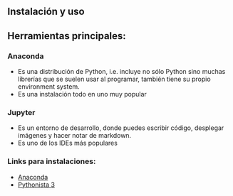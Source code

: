 Instalación y uso 
----

## Herramientas principales:


### Anaconda

* Es una distribución de Python, i.e. incluye no sólo Python sino muchas librerías que se suelen usar al programar, también tiene su propio environment system.
* Es una instalación todo en uno muy popular


### Jupyter

* Es un entorno de desarrollo, donde puedes escribir código, desplegar imágenes y hacer notar de markdown.
* Es uno de los IDEs más populares

### Links para instalaciones:

* [Anaconda](https://www.anaconda.com/distribution/#download-section)
* [Pythonista 3](https://apps.apple.com/mx/app/pythonista-3/id1085978097)
